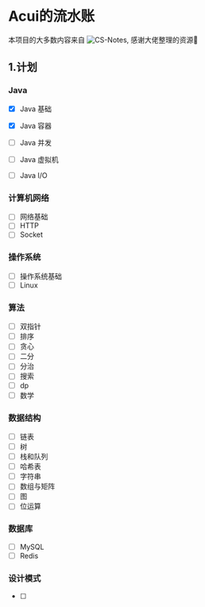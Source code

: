 # Acui的流水账 
本项目的大多数内容来自 ![CS-Notes](http://www.cyc2018.xyz/), 感谢大佬整理的资源🙇‍

## 1.计划

### Java

- [x] Java 基础

- [x] Java 容器
- [ ] Java 并发 
- [ ] Java 虚拟机
- [ ] Java I/O

### 计算机网络

- [ ] 网络基础
- [ ] HTTP
- [ ] Socket

### 操作系统

- [ ] 操作系统基础
- [ ] Linux

### 算法

- [ ] 双指针
- [ ] 排序
- [ ] 贪心
- [ ] 二分
- [ ] 分治
- [ ] 搜索
- [ ] dp
- [ ] 数学

### 数据结构

- [ ] 链表
- [ ] 树
- [ ] 栈和队列
- [ ] 哈希表
- [ ] 字符串
- [ ] 数组与矩阵
- [ ] 图
- [ ] 位运算

### 数据库

- [ ] MySQL
- [ ] Redis

### 设计模式

- [ ] 

